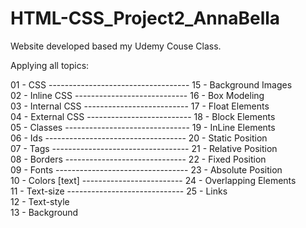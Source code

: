 # HTML-CSS_Project2_AnnaBella

Website developed based my Udemy Couse Class.

Applying all topics:


<Basic Topics>
01 - CSS -----------------------------------  15 - Background Images <br>                                
02 - Inline CSS ----------------------------  16 - Box Modeling <br>                           
03 - Internal CSS --------------------------  17 - Float Elements <br>                          
04 - External CSS --------------------------  18 - Block Elements<br>
05 - Classes -------------------------------  19 - InLine Elements<br>
06 - Ids -----------------------------------  20 - Static Position<br>
07 - Tags ----------------------------------  21 - Relative Position<br>
08 - Borders ------------------------------  22 - Fixed Position<br>
09 - Fonts ---------------------------------  23 - Absolute Position<br>
10 - Colors [text] -------------------------  24 - Overlapping Elements <br>
11 - Text-size -----------------------------  25 - Links<br>
12 - Text-style  <br>                             
13 - Background <br>

  

